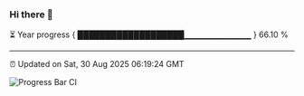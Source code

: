 ### Hi there 👋

⏳ Year progress { ███████████████████▁▁▁▁▁▁▁▁▁▁▁ } 66.10 %

---

⏰ Updated on Sat, 30 Aug 2025 06:19:24 GMT

![Progress Bar CI](https://github.com/liununu/liununu/workflows/Progress%20Bar%20CI/badge.svg)

